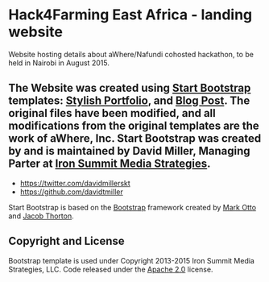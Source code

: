 # Hack4Farming East Africa - landing website

Website hosting details about aWhere/Nafundi cohosted hackathon, to be held in Nairobi in August 2015.

## The Website was created using [Start Bootstrap](http://startbootstrap.com/) templates: [Stylish Portfolio](http://startbootstrap.com/template-overviews/stylish-portfolio/), and [Blog Post](http://startbootstrap.com/template-overviews/blog-post/). The original files have been modified, and all modifications from the original templates are the work of aWhere, Inc. Start Bootstrap was created by and is maintained by **David Miller**, Managing Parter at [Iron Summit Media Strategies](http://www.ironsummitmedia.com/).

* https://twitter.com/davidmillerskt
* https://github.com/davidtmiller

Start Bootstrap is based on the [Bootstrap](http://getbootstrap.com/) framework created by [Mark Otto](https://twitter.com/mdo) and [Jacob Thorton](https://twitter.com/fat).

## Copyright and License

Bootstrap template is used under Copyright 2013-2015 Iron Summit Media Strategies, LLC. Code released under the [Apache 2.0](https://github.com/IronSummitMedia/startbootstrap-stylish-portfolio/blob/gh-pages/LICENSE) license.
